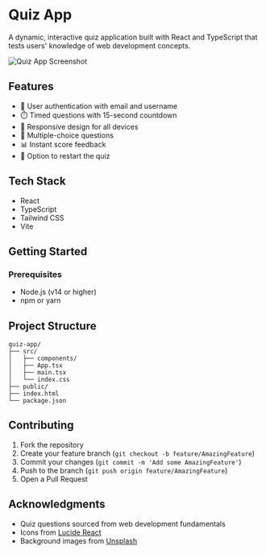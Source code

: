 # Quiz App

A dynamic, interactive quiz application built with React and TypeScript that tests users' knowledge of web development concepts.

![Quiz App Screenshot](https://images.unsplash.com/photo-1516321318423-f06f85e504b3?w=800&auto=format&fit=crop&q=80)

## Features

- 🔐 User authentication with email and username
- ⏱️ Timed questions with 15-second countdown
- 📱 Responsive design for all devices
- 🎯 Multiple-choice questions
- 📊 Instant score feedback
- 🔄 Option to restart the quiz

## Tech Stack

- React
- TypeScript
- Tailwind CSS
- Vite

## Getting Started

### Prerequisites

- Node.js (v14 or higher)
- npm or yarn

## Project Structure

```
quiz-app/
├── src/
│   ├── components/
│   ├── App.tsx
│   ├── main.tsx
│   └── index.css
├── public/
├── index.html
└── package.json
```

## Contributing

1. Fork the repository
2. Create your feature branch (`git checkout -b feature/AmazingFeature`)
3. Commit your changes (`git commit -m 'Add some AmazingFeature'`)
4. Push to the branch (`git push origin feature/AmazingFeature`)
5. Open a Pull Request
## Acknowledgments

- Quiz questions sourced from web development fundamentals
- Icons from [Lucide React](https://lucide.dev)
- Background images from [Unsplash](https://unsplash.com)
